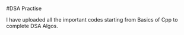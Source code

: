 #DSA Practise 

I have uploaded all the important codes starting from Basics of Cpp to complete DSA Algos.
